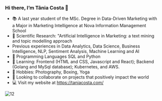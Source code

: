 ### Hi there, I’m Tânia Costa 👋
- 📚 A last year student of the MSc. Degree in Data-Driven Marketing with a Major in Marketing Intelligence at Nova Information Management School
- 🔭 Scientific Research: "Artificial Intelligence in Marketing: a text mining and topic modelling approach
-  Previous experiences in Data Analytics, Data Science, Business Intelligence, NLP, Sentiment Analysis, Machine Learning and AI 
- 🌱 Programming Languages SQL and Python
- 🌱 Learning: Frontend (HTML and CSS, Javascript and React); Backend (Golang and MySql database); Kubernetes, and AWS.
- 🌱 Hobbies: Photography, Boxing, Yoga
- 💞️ Looking to collaborate on projects that positively impact the world
- 💻 Visit my website at https://taniacosta.com/


![12](https://user-images.githubusercontent.com/108087161/175361943-be1ff662-9cae-44c6-a499-f08c8d33f150.png)

<!---
<a href="URL_REDIRECT" target="blank"><img align="center" src= https://user-images.githubusercontent.com/108087161/175361943-be1ff662-9cae-44c6-a499-f08c8d33f150.png height="100" /></a> --->





<!--
**Tanigcosta/Tanigcosta** is a ✨ _special_ ✨ repository because its `README.md` (this file) appears on your GitHub profile.

Here are some ideas to get you started:

- 🔭 I’m currently working on ...
- 🌱 I’m currently learning ...
- 👯 I’m looking to collaborate on ...
- 🤔 I’m looking for help with ...
- 💬 Ask me about ...
- 📫 How to reach me: ...
- 😄 Pronouns: ...
- ⚡ Fun fact: ...
-->
